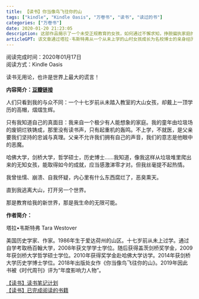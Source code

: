 ```yaml
---
title: 【读书】你当像鸟飞往你的山
tags: ["kindle", "Kindle Oasis", "万卷书", "读书", "读过的书"]
categories: ["万卷书"]
date: 2020-01-20 21:23:05
description: 这部作品揭示了一个未受正规教育的女孩，如何通过不懈求知，挣脱偏执家庭的桎梏，最终走向一个精神独立与无限可能的新世界。
articleGPT: 该文章通过塔拉·韦斯特弗从一个从未上学的山村女孩成长为名校博士的亲身经历，有力地揭示了“读书无用论”是一个巨大的谎言，并强调了教育改变人生的无限可能。
---
```


阅读完成时间：2020年01月17日  
阅读方式：Kindle Oasis

读书无用论，也许是世界上最大的谎言！

**内容简介：[豆瓣链接](https://book.douban.com/subject/33440205/)**

人们只看到我的与众不同：一个十七岁前从未踏入教室的大山女孩，却戴上一顶学历的高帽，熠熠生辉。

只有我知道自己的真面目：我来自一个极少有人能想象的家庭。我的童年由垃圾场的废铜烂铁铸成，那里没有读书声，只有起重机的轰鸣。不上学，不就医，是父亲要我们坚持的忠诚与真理。父亲不允许我们拥有自己的声音，我们的意志是他眼中的恶魔。

哈佛大学，剑桥大学，哲学硕士，历史博士……我知道，像我这样从垃圾堆里爬出来的无知女孩，能取得如今的成就，应当感激涕零才对。但我丝毫提不起热情。

我曾怯懦、崩溃、自我怀疑，内心里有什么东西腐烂了，恶臭熏天。

直到我逃离大山，打开另一个世界。

那是教育给我的新世界，那是我生命的无限可能。

**作者简介：**

塔拉•韦斯特弗 Tara Westover

美国历史学家、作家。1986年生于爱达荷州的山区。十七岁前从未上过学。通过自学考取杨百翰大学，2008年获文学学士学位。随后获得盖茨剑桥奖学金，2009年获剑桥大学哲学硕士学位。2010年获得奖学金赴哈佛大学访学。2014年获剑桥大学历史学博士学位。2018年出版处女作《你当像鸟飞往你的山》。2019年因此书被《时代周刊》评为“年度影响力人物”。

[【读书】读书笔记计划](/posts/2016/1114/reading-plan)  
[【读书】已完成阅读的书籍](/posts/2017/0315/reading-done)

